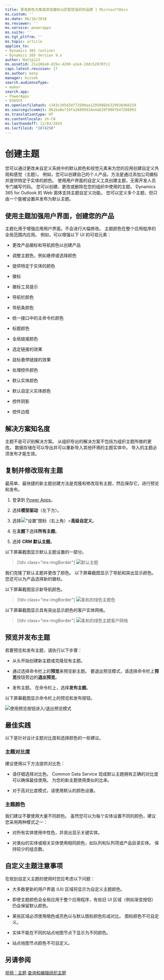 ```yaml
---
title: 更改颜色方案或添加徽标以匹配您组织的品牌 | MicrosoftDocs
ms.custom: ''
ms.date: 06/18/2018
ms.reviewer: ''
ms.service: powerapps
ms.suite: ''
ms.tgt_pltfrm: ''
ms.topic: article
applies_to:
- Dynamics 365 (online)
- Dynamics 365 Version 9.x
author: Mattp123
ms.assetid: 21a166a0-d25e-4260-a1e4-2ddc528787c2
caps.latest.revision: 17
ms.author: matp
manager: kvivek
search.audienceType:
- maker
search.app:
- PowerApps
- D365CE
ms.openlocfilehash: c343c3d5d34f73500aa1295086b6329936d66259
ms.sourcegitcommit: 861ba8e719fa16899d14e4a628f9087b47206993
ms.translationtype: HT
ms.contentlocale: zh-CN
ms.lasthandoff: 12/03/2019
ms.locfileid: "2874250"
---
```

# <a name="create-a-theme"></a>创建主题

您可以通过更改未自定义系统中的默认颜色和视觉元素来为您的应用创建自定义外观和感觉（主题）。 例如，您可以创建自己的个人产品，方法是通过添加公司徽标并提供特定于实体的颜色。 使用用户界面的自定义工具创建主题，无需开发人员专门编写代码。 您可以创建、更改或删除在您的组织中使用的主题。 Dynamics 365 for Outlook 的 Web 窗体支持主题自定义功能。 您可以定义多个主题，但只由一个能被设置并发布为默认主题。  
  
<a name="UseThemes"></a>   
## <a name="use-themes-to-enhance-the-user-interface-and-create-your-product-branding"></a>使用主题加强用户界面，创建您的产品  
 主题化用于增强应用用户界面，不会进行大幅修改。 主题颜色在整个应用程序的全局范围内应用。 例如，可以增强以下 UI 的可视元素：  
  
-   更改产品徽标和导航颜色以创建产品  
  
-   调整主题色，例如悬停或选择颜色  
  
-   提供特定于实体的颜色  
    
-   徽标  
  
-   徽标工具提示  
  
-   导航栏颜色  
  
-   导航条颜色

-   统一接口中的主命令栏颜色
  
-   标题颜色  
  
-   全局链接颜色  
  
-   选定链接的效果  
  
-   鼠标悬停链接的效果  
  
-   处理控件颜色  
  
-   默认实体颜色  
  
-   默认自定义实体颜色  
  
-   控件阴影  
  
-   控件边框  
  
<a name="Solution"></a>   
## <a name="solution-awareness"></a>解决方案知名度  
 主题不是可识别解决方案。 从组织导出的解决方案不包括为组织主题所做的更改。 数据存储在可以导出并可以重新导入其他环境的主题实体中。 导入的主题必须发布才能生效。  
  
<a name="CloneAlter"></a>   
## <a name="copy-and-alter-the-existing-theme"></a>复制并修改现有主题  
 最简单、最快捷的新主题创建方法是克隆和修改现有主题，然后保存它，进行预览和发布。 
 
1.  登录到 [Power Apps](https://make.powerapps.com/?utm_source=padocs&utm_medium=linkinadoc&utm_campaign=referralsfromdoc)。

2.  选择**模型驱动**（左下方）。 

3.  选择![“设置”图标](../model-driven-apps/media/powerapps-gear.png)（右上角）>**高级自定义**。 

4. 在**主题**下选择**所有主题**。 

5. 选择 **CRM 默认主题**。 

以下屏幕截图显示默认主题设置的一部分。  

> [!div class="mx-imgBorder"] 
> ![默认主题](media/default-theme.png) 
  
 我们克隆了默认主题并更改了颜色。 以下屏幕截图显示了导航和突出显示颜色。 您还可以为产品选择新的徽标。  
  
 以下屏幕截图显示新导航颜色。  
 
 > [!div class="mx-imgBorder"] 
 > ![柔和的绿色主题色](media/theme-gentle-green.png "柔和的绿色主题色")  
  
 以下屏幕截图显示具有突出显示颜色的客户实体网格。  
 
 > [!div class="mx-imgBorder"] 
 > ![柔和的绿色主题客户网格](media/themes-gentle-green-account-grid.png "柔和的绿色主题客户网格")  
  
<a name="Publish"></a>   
## <a name="preview-and-publish-a-theme"></a>预览并发布主题  
 若要预览和发布主题，请执行以下步骤：  
  
-   从头开始创建新主题或克隆现有主题。  
  
-   通过选择命令栏上的**预览**来预览新主题。 要退出预览模式，请选择命令栏上**预览**按钮旁边的**退出预览**。  
  
-   发布主题。 在命令栏上，选择**发布主题**。  
  
 以下屏幕截图显示命令栏上的预览和发布按钮。  
  
 ![使用预览按钮进入/退出预览模式](media/themes-preview-buttons.PNG "使用预览按钮进入/退出预览模式")  
  
<a name="BestPracticies"></a>   
## <a name="best-practices"></a>最佳实践  
 以下是针对设计主题对比度和选择颜色的一些建议。  
  
### <a name="theme-contrast"></a>主题对比度  
 建议使用以下方法提供对比色：  
  
-   请仔细选择对比色。 Common Data Service 现成默认主题拥有正确的对比度可以确保最佳使用。 为您的新主题使用类似的比率。  
  
-   对于高对比度模式，请使用默认的颜色设置。  
  
### <a name="theme-colors"></a>主题颜色  
 我们建议不要使用大量不同颜色。 虽然您可以为每个实体设置不同的颜色，建议您采用两种模式之一：  
  
-   对所有实体使用中性色，并突出显示关键实体。  
  
-   对类似的实体或相关实体使用相同颜色，如队列和队列项或产品目录实体。 保持较少的组总数。  
  
<a name="Considerations"></a>   
## <a name="custom-theme-considerations"></a>自定义主题注意事项  
 在规划自定义主题的使用时您应考虑以下问题：  
  
-   大多数更新的用户界面 (UI) 区域将显示为自定义主题颜色。  
  
-   即使主题颜色会全局应用于整个应用程序，有些旧 UI 区域（例如渐变按钮）仍会保留默认颜色。  
  
-   某些区域必须使用暗色或亮色以与默认图标颜色形成对比。 图标颜色不可自定义。  
  
-   实体不能在不同的站点地图节点下显示为不同颜色。  
  
-   站点地图节点颜色不可自定义。  
  
## <a name="see-also"></a>另请参阅  
         
 [视频：主题](https://go.microsoft.com/fwlink/p/?LinkId=529568) [查询和编辑组织主题](https://docs.microsoft.com/dynamics365/customer-engagement/developer/customize-dev/query-and-edit-an-organization-theme)

